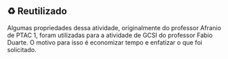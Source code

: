 ## ♻️ Reutilizado

Algumas propriedades dessa atividade, originalmente do professor Afranio de PTAC 1, foram utilizadas para a atividade de GCSI do professor Fabio Duarte. O motivo para isso é economizar tempo e enfatizar o que foi solicitado.
